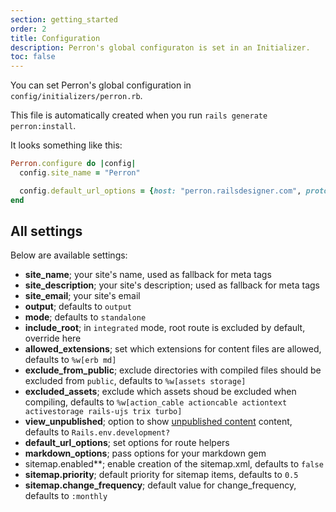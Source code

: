 ```yaml
---
section: getting_started
order: 2
title: Configuration
description: Perron's global configuraton is set in an Initializer.
toc: false
---
```


You can set Perron's global configuration in `config/initializers/perron.rb`.

This file is automatically created when you run `rails generate perron:install`.

It looks something like this:
```ruby
Perron.configure do |config|
  config.site_name = "Perron"

  config.default_url_options = {host: "perron.railsdesigner.com", protocol: "https", trailing_slash: true}
end
```

## All settings

Below are available settings:

- **site_name**; your site's name, used as fallback for meta tags
- **site_description**; your site's description; used as fallback for meta tags
- **site_email**; your site's email
- **output**; defaults to `output`
- **mode**; defaults to `standalone`
- **include_root**; in `integrated` mode, root route is excluded by default, override here
- **allowed_extensions**; set which extensions for content files are allowed, defaults to `%w[erb md]`
- **exclude_from_public**; exclude directories with compiled files should be excluded from `public`, defaults to `%w[assets storage]`
- **excluded_assets**; exclude which assets shoud be excluded when compiling, defaults to `%w[action_cable actioncable actiontext activestorage rails-ujs trix turbo]`
- **view_unpublished**; option to show [unpublished content](/docs/publishing/) content, defaults to `Rails.env.development?`
- **default_url_options**; set options for route helpers
- **markdown_options**; pass options for your markdown gem
- sitemap.enabled**; enable creation of the sitemap.xml, defaults to `false`
- **sitemap.priority**; default priority for sitemap items, defaults to `0.5`
- **sitemap.change_frequency**; default value for change_frequency, defaults to `:monthly`
